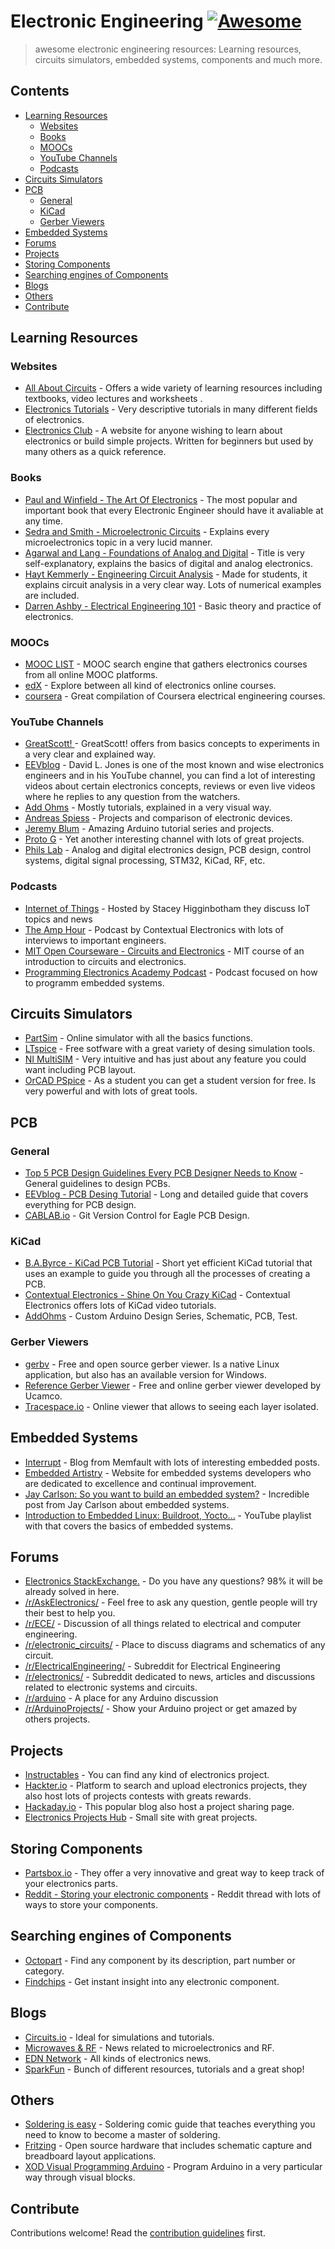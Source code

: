 # Electronic Engineering [![Awesome](https://awesome.re/badge.svg)](https://awesome.re)

> awesome electronic engineering resources: Learning resources, circuits simulators, embedded systems, components and much more.

## Contents
- [Learning Resources <a name="LearningResources"></a>](#learning-resources-)
  - [Websites   <a name="Websites"></a>](#websites---)
  - [Books  <a name="Books"></a>](#books--)
  - [MOOCs  <a name="Moocs"></a>](#moocs--)
  - [YouTube Channels   <a name="YouTubeChannels"></a>](#youtube-channels---)
  - [Podcasts   <a name="Podcasts"></a>](#podcasts---)
- [Circuits Simulators  <a name="CircuitsSimulators"></a>](#circuits-simulators--)
- [PCB    <a name="PCB"></a>](#pcb----)
  - [General     <a name="General"></a>](#general-----)
  - [KiCad     <a name="KiCad"></a>](#kicad-----)
  - [Gerber Viewers](#gerber-viewers)
- [Embedded Systems   <a name="Embedded"></a>](#embedded-systems---)
- [Forums <a name="Forums"></a>](#forums-)
- [Projects   <a name="Projects"></a>](#projects---)
- [Storing Components     <a name="StoringComponents"></a>](#storing-components-----)
- [Searching engines of Components   <a name="SearchingComponents"></a>](#searching-engines-of-components---)
- [Blogs          <a name="Blogs"></a>](#blogs----------)
- [Others         <a name="Others"></a>](#others---------)
- [Contribute](#contribute)

## Learning Resources <a name="LearningResources"></a>
### Websites   <a name="Websites"></a>
- [All About Circuits](https://www.allaboutcircuits.com/education/) - Offers a wide variety of learning resources including
textbooks, video lectures and worksheets .
- [Electronics Tutorials](https://www.electronics-tutorials.ws/) - Very descriptive tutorials in many different fields of
electronics.
- [Electronics Club](https://electronicsclub.info/) - A website for anyone wishing to learn about electronics or build simple projects. Written for beginners but used by many others as a quick reference.

### Books  <a name="Books"></a>
- [Paul and Winfield - The Art Of Electronics](https://pearl-hifi.com/06_Lit_Archive/14_Books_Tech_Papers/Horowitz-Hill/The_Art_of_Electronics.pdf) - The most popular and important book that every Electronic Engineer should have it avaliable
at any time.
- [Sedra and Smith - Microelectronic Circuits](https://www.dropbox.com/s/d1tasdkd5u6serm/Sedra%20Smith%20-%20Microelectronic%20Circuits%20-%205th%20Edition.pdf?dl=0) - Explains every microelectronics topic in a very lucid manner.
- [Agarwal and Lang - Foundations of Analog and Digital](https://www.dropbox.com/s/g09ot8yzsp1dmrd/Agarwal%20and%20Lang%20-%20Foundations%20of%20Analog%20and%20Digital%20-%202005.pdf?dl=0) - Title is very self-explanatory, explains the basics of
digital and analog electronics.
- [Hayt Kemmerly - Engineering Circuit Analysis](https://www.dropbox.com/s/zoyywgy0tgdz7my/Hayt%20Kemmerly%20-%20Engineering%20Circuit%20Analysis.pdf?dl=0) - Made for students, it explains circuit analysis in a very clear way.
Lots of numerical examples are included.
- [Darren Ashby - Electrical Engineering 101](https://www.dropbox.com/s/cv5nk91ow8jsjp7/Darren%20Ashby%20-%20Electrical%20Engineering%20101%20-%203rd%20Edition.pdf?dl=0) - Basic theory and practice of electronics.

### MOOCs  <a name="Moocs"></a>
- [MOOC LIST](https://www.mooc-list.com/categories/eng-electronics) - MOOC search engine that gathers electronics courses from all online MOOC platforms.
- [edX](https://www.edx.org/learn/electronics) - Explore between all kind of electronics online courses.
- [coursera](https://www.coursera.org/browse/physical-science-and-engineering/electrical-engineering) - Great compilation of Coursera electrical engineering courses.

### YouTube Channels   <a name="YouTubeChannels"></a>
- [GreatScott! ](https://www.youtube.com/user/greatscottlab) - GreatScott! offers from basics concepts to experiments in a very
clear and explained way.
- [EEVblog](https://www.youtube.com/user/EEVblog) - David L. Jones is one of the most known and wise electronics engineers and
in his YouTube channel, you can find a lot of interesting videos about certain electronics concepts, reviews or even live
videos where he replies to any question from the watchers.
- [Add Ohms](https://www.youtube.com/user/AddOhms) - Mostly tutorials, explained in a very visual way.
- [Andreas Spiess](https://www.youtube.com/channel/UCu7_D0o48KbfhpEohoP7YSQ) - Projects and comparison of electronic devices.
- [Jeremy Blum](https://www.youtube.com/user/sciguy14) - Amazing Arduino tutorial series and projects.
- [Proto G](https://www.youtube.com/user/garofalo42) - Yet another interesting channel with lots of great projects.
- [Phils Lab](https://www.youtube.com/c/PhilS94) - Analog and digital electronics design, PCB design, control systems, digital signal processing, STM32, KiCad, RF, etc.

### Podcasts   <a name="Podcasts"></a>
- [Internet of Things](https://iotpodcast.com/) - Hosted by Stacey Higginbotham they discuss IoT topics and news
- [The Amp Hour](https://theamphour.com/tag/contextual-electronics/) - Podcast by Contextual Electronics with lots of interviews
to important engineers.
- [MIT Open Courseware - Circuits and Electronics](https://ocw.mit.edu/courses/electrical-engineering-and-computer-science/6-002-circuits-and-electronics-spring-2007/) - MIT course of an introduction to circuits and electronics.
- [Programming Electronics Academy Podcast](https://programmingelectronics.com/oshpodcast/) - Podcast focused on how to programm
embedded systems.

## Circuits Simulators  <a name="CircuitsSimulators"></a>
- [PartSim](https://www.partsim.com/simulator) - Online simulator with all the basics functions.
- [LTspice](http://www.analog.com/en/design-center/design-tools-and-calculators.html) - Free sotfware with a great variety of desing
simulation tools.
- [NI MultiSIM](http://sine.ni.com/nips/cds/view/p/lang/en/nid/201800) - Very intuitive and has just about any feature you could want including PCB layout.
- [OrCAD PSpice](https://www.orcad.com/resources/orcad-downloads) - As a student you can get a student version for free. Is very
powerful and with lots of great tools.

## PCB    <a name="PCB"></a>
### General     <a name="General"></a>
- [Top 5 PCB Design Guidelines Every PCB Designer Needs to Know](https://resources.altium.com/pcb-design-blog/top-pcb-design-guidelines-every-pcb-designer-needs-to-know) - General guidelines to design PCBs.
- [EEVblog - PCB Desing Tutorial](http://www.alternatezone.com/electronics/files/PCBDesignTutorialRevA.pdf) - Long and detailed guide
that covers everything for PCB design.
- [CABLAB.io](https://cadlab.io/) - Git Version Control for Eagle PCB Design.

### KiCad     <a name="KiCad"></a>
- [B.A.Byrce - KiCad PCB Tutorial](http://babryce.com/kicad/tutorial.html) - Short yet efficient KiCad tutorial that uses an example to guide you through all the processes of creating a PCB.
- [Contextual Electronics - Shine On You Crazy KiCad](https://www.youtube.com/watch?v=BVhWh3AsXQs&list=PLy2022BX6EspFAKBCgRuEuzapuz_4aJCn) - Contextual Electronics offers lots of KiCad video tutorials.
- [AddOhms](https://www.youtube.com/watch?v=5fvdxd0QhTw&list=PLRIGIzu0Z7KllhKqPsNDwitjpK45SHoKg) - Custom Arduino Design Series, Schematic, PCB, Test.

### Gerber Viewers
- [gerbv](http://gerbv.geda-project.org/) - Free and open source gerber viewer. Is a native Linux application, but also has an available version for Windows.
- [Reference Gerber Viewer](https://gerber.ucamco.com/) - Free and online gerber viewer developed by Ucamco.
- [Tracespace.io](http://viewer.tracespace.io/) - Online viewer that allows to seeing each layer isolated.

## Embedded Systems   <a name="Embedded"></a>
- [Interrupt](https://interrupt.memfault.com/blog/) - Blog from Memfault with lots of interesting embedded posts.
- [Embedded Artistry](https://embeddedartistry.com/) - Website for embedded systems developers who are dedicated to excellence and continual improvement.
- [Jay Carlson: So you want to build an embedded system?](https://jaycarlson.net/embedded-linux/) - Incredible post from Jay Carlson about embedded systems.
- [Introduction to Embedded Linux: Buildroot, Yocto...](https://www.youtube.com/watch?v=9vsu67uMcko&list=PLEBQazB0HUyTpoJoZecRK6PpDG31Y7RPB&index=1) - YouTube playlist with that covers the basics of embedded systems.
## Forums <a name="Forums"></a>
- [Electronics StackExchange.](https://electronics.stackexchange.com/) - Do you have any questions? 98% it will be already solved in here.
- [/r/AskElectronics/](https://www.reddit.com/r/AskElectronics/) - Feel free to ask any question, gentle people will try their best to help you.
- [/r/ECE/](https://www.reddit.com/r/ECE/) - Discussion of all things related to electrical and computer engineering.
- [/r/electronic_circuits/](https://www.reddit.com/r/electronic_circuits/) - Place to discuss diagrams and schematics of any circuit.
- [/r/ElectricalEngineering/](https://www.reddit.com//r/ElectricalEngineering/) - Subreddit for Electrical Engineering
- [/r/electronics/](https://www.reddit.com/r/electronics/) - Subreddit dedicated to news, articles and discussions related to electronic systems and circuits.
- [/r/arduino](https://www.reddit.com/r/arduino/) - A place for any Arduino discussion
- [/r/ArduinoProjects/](https://www.reddit.com/r/ArduinoProjects/) - Show your Arduino project or get amazed by others projects.

## Projects   <a name="Projects"></a>
- [Instructables](http://www.instructables.com/technology/) - You can find any kind of electronics project.
- [Hackter.io](https://www.hackster.io/projects) - Platform to search and upload electronics projects, they also host lots
of projects contests with greats rewards.
- [Hackaday.io](https://hackaday.io/projects) - This popular blog also host a project sharing page.
- [Electronics Projects Hub](https://electronicsprojectshub.com/) - Small site with great projects.

## Storing Components     <a name="StoringComponents"></a>
- [Partsbox.io](https://partsbox.io/) - They offer a very innovative and great way to keep track of your electronics parts.
- [Reddit - Storing your electronic components](https://es.reddit.com/r/electronics/comments/7xz1vs/tip_storing_your_electronic_components/) - Reddit thread with lots of ways to store your components.

## Searching engines of Components   <a name="SearchingComponents"></a>
- [Octopart](https://octopart.com/) - Find any component by its description, part number or category.
- [Findchips](https://www.findchips.com/) - Get instant insight into any electronic component.

## Blogs          <a name="Blogs"></a>
- [Circuits.io](https://circuits.io/) - Ideal for simulations and tutorials.
- [Microwaves & RF](http://www.mwrf.com/) - News related to microelectronics and RF.
- [EDN Network](https://www.edn.com/) - All kinds of electronics news.
- [SparkFun](https://www.sparkfun.com/) - Bunch of different resources, tutorials and a great shop!

## Others         <a name="Others"></a>
- [Soldering is easy](http://mightyohm.com/files/soldercomic/FullSolderComic_EN.pdf) - Soldering comic guide that teaches everything you need to know to become a master of soldering.
- [Fritzing](http://fritzing.org/home/) - Open source hardware that includes schematic capture and breadboard layout applications.
- [XOD Visual Programming Arduino](https://www.youtube.com/watch?v=qxjLH_3US04&feature=youtu.be) - Program Arduino in a very
particular way through visual blocks.

## Contribute

Contributions welcome! Read the [contribution guidelines](contributing.md) first.
